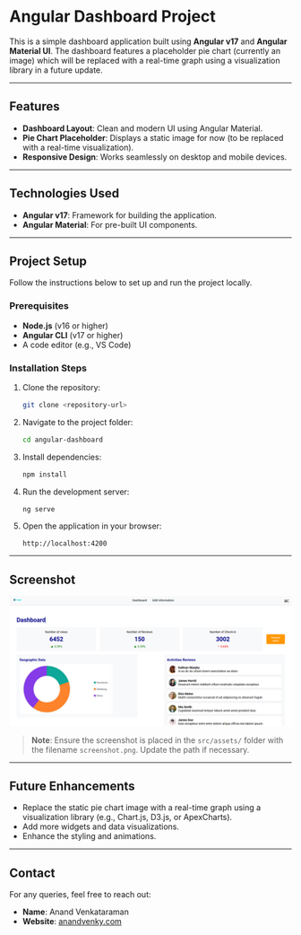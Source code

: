 # Angular Dashboard Project

This is a simple dashboard application built using **Angular v17** and **Angular Material UI**. The dashboard features a placeholder pie chart (currently an image) which will be replaced with a real-time graph using a visualization library in a future update.

---

## Features

- **Dashboard Layout**: Clean and modern UI using Angular Material.
- **Pie Chart Placeholder**: Displays a static image for now (to be replaced with a real-time visualization).
- **Responsive Design**: Works seamlessly on desktop and mobile devices.

---

## Technologies Used

- **Angular v17**: Framework for building the application.
- **Angular Material**: For pre-built UI components.

---

## Project Setup

Follow the instructions below to set up and run the project locally.

### Prerequisites

- **Node.js** (v16 or higher)
- **Angular CLI** (v17 or higher)
- A code editor (e.g., VS Code)

### Installation Steps

1. Clone the repository:
   ```bash
   git clone <repository-url>
   ```

2. Navigate to the project folder:
   ```bash
   cd angular-dashboard
   ```

3. Install dependencies:
   ```bash
   npm install
   ```

4. Run the development server:
   ```bash
   ng serve
   ```

5. Open the application in your browser:
   ```
   http://localhost:4200
   ```

---

## Screenshot

![Dashboard Screenshot](src/assets/screenshot.png)

> **Note**: Ensure the screenshot is placed in the `src/assets/` folder with the filename `screenshot.png`. Update the path if necessary.

---

## Future Enhancements

- Replace the static pie chart image with a real-time graph using a visualization library (e.g., Chart.js, D3.js, or ApexCharts).
- Add more widgets and data visualizations.
- Enhance the styling and animations.

---


## Contact

For any queries, feel free to reach out:

- **Name**: Anand Venkataraman  
- **Website**: [anandvenky.com](https://anandvenky.com)
